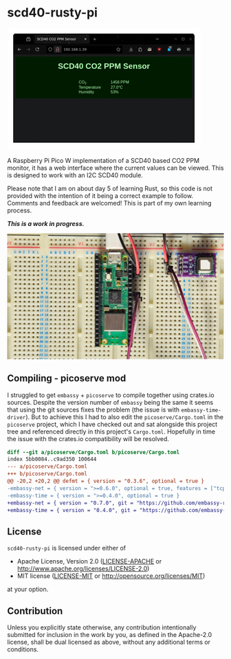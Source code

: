 # scd40-rusty-pi

![Animation of a web page with CO2PPM, temperature, and humidity values and the CO2PPM value updates every few seconds](images/scd40-web-results-450-gifsicle.gif)

A Raspberry Pi Pico W implementation of a SCD40 based CO2 PPM monitor, it has a
web interface where the current values can be viewed. This is designed to work
with an I2C SCD40 module.

Please note that I am on about day 5 of learning Rust, so this code is not
provided with the intention of it being a correct example to follow. Comments
and feedback are welcomed! This is part of my own learning process.

***This is a work in progress.***

![A Pico W next to a SCD40 module on a breadboard connected with some wires](images/pico_w_with_scd40_on_breadboard_20250317_133557.jpg)

## Compiling - picoserve mod

I struggled to get `embassy` + `picoserve` to compile together using crates.io
sources. Despite the version number of `embassy` being the same it seems that
using the git sources fixes the problem (the issue is with
`embassy-time-driver`). But to achieve this I had to also edit the
`picoserve/Cargo.toml` in the `picoserve` project, which I have checked out and
sat alongside this project tree and referenced directly in this project's
`Cargo.toml`. Hopefully in time the issue with the crates.io compatibility will
be resolved.

```diff
diff --git a/picoserve/Cargo.toml b/picoserve/Cargo.toml
index 5bb0084..c9ad350 100644
--- a/picoserve/Cargo.toml
+++ b/picoserve/Cargo.toml
@@ -20,2 +20,2 @@ defmt = { version = "0.3.6", optional = true }
-embassy-net = { version = ">=0.6.0", optional = true, features = ["tcp", "proto-ipv4", "medium-ethernet"] }
-embassy-time = { version = ">=0.4.0", optional = true }
+embassy-net = { version = "0.7.0", git = "https://github.com/embassy-rs/embassy.git", optional = true, features = ["tcp", "proto-ipv4", "medium-ethernet"] }
+embassy-time = { version = "0.4.0", git = "https://github.com/embassy-rs/embassy.git", optional = true }
```

## License

`scd40-rusty-pi` is licensed under either of

- Apache License, Version 2.0 ([LICENSE-APACHE](LICENSE-APACHE) or
  <http://www.apache.org/licenses/LICENSE-2.0>)
- MIT license ([LICENSE-MIT](LICENSE-MIT) or <http://opensource.org/licenses/MIT>)

at your option.

## Contribution

Unless you explicitly state otherwise, any contribution intentionally submitted
for inclusion in the work by you, as defined in the Apache-2.0 license, shall
be dual licensed as above, without any additional terms or conditions.
